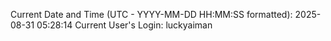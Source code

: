 Current Date and Time (UTC - YYYY-MM-DD HH:MM:SS formatted): 2025-08-31 05:28:14
Current User's Login: luckyaiman
